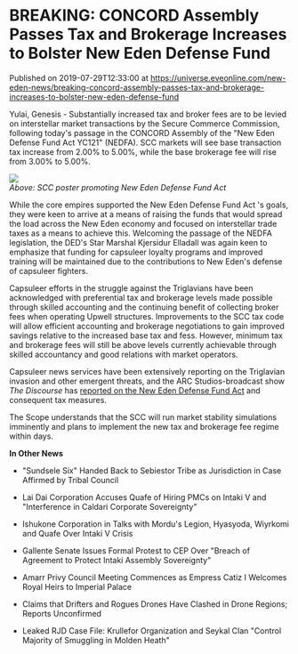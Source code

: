 # BREAKING: CONCORD Assembly Passes Tax and Brokerage Increases to Bolster New Eden Defense Fund
Published on 2019-07-29T12:33:00 at https://universe.eveonline.com/new-eden-news/breaking-concord-assembly-passes-tax-and-brokerage-increases-to-bolster-new-eden-defense-fund

Yulai, Genesis - Substantially increased tax and broker fees are to be levied on interstellar market transactions by the Secure Commerce Commission, following today's passage in the CONCORD Assembly of the "New Eden Defense Fund Act YC121" (NEDFA). SCC markets will see base transaction tax increase from 2.00% to 5.00%, while the base brokerage fee will rise from 3.00% to 5.00%.

![](https://web.ccpgamescdn.com/fiction/eveonline/worldnews/images/nedfa_poster.png)  
_Above: SCC poster promoting New Eden Defense Fund Act_

While the core empires supported the New Eden Defense Fund Act 's goals, they were keen to arrive at a means of raising the funds that would spread the load across the New Eden economy and focused on interstellar trade taxes as a means to achieve this. Welcoming the passage of the NEDFA legislation, the DED's Star Marshal Kjersidur Elladall was again keen to emphasize that funding for capsuleer loyalty programs and improved training will be maintained due to the contributions to New Eden's defense of capsuleer fighters.

Capsuleer efforts in the struggle against the Triglavians have been acknowledged with preferential tax and brokerage levels made possible through skilled accounting and the continuing benefit of collecting broker fees when operating Upwell structures. Improvements to the SCC tax code will allow efficient accounting and brokerage negotiations to gain improved savings relative to the increased base tax and fess. However, minimum tax and brokerage fees will still be above levels currently achievable through skilled accountancy and good relations with market operators.

Capsuleer news services have been extensively reporting on the Triglavian invasion and other emergent threats, and the ARC Studios-broadcast show _The Discourse_ has [reported on the New Eden Defense Fund Act](https://www.youtube.com/watch?v=kEHvLDj6Sg4) and consequent tax measures.

The Scope understands that the SCC will run market stability simulations imminently and plans to implement the new tax and brokerage fee regime within days.

**In Other News**

  * "Sundsele Six" Handed Back to Sebiestor Tribe as Jurisdiction in Case Affirmed by Tribal Council


  * Lai Dai Corporation Accuses Quafe of Hiring PMCs on Intaki V and "Interference in Caldari Corporate Sovereignty"


  * Ishukone Corporation in Talks with Mordu's Legion, Hyasyoda, Wiyrkomi and Quafe Over Intaki V Crisis


  * Gallente Senate Issues Formal Protest to CEP Over "Breach of Agreement to Protect Intaki Assembly Sovereignty"


  * Amarr Privy Council Meeting Commences as Empress Catiz I Welcomes Royal Heirs to Imperial Palace


  * Claims that Drifters and Rogues Drones Have Clashed in Drone Regions; Reports Unconfirmed


  * Leaked RJD Case File: Krullefor Organization and Seykal Clan "Control Majority of Smuggling in Molden Heath"
